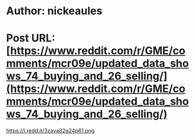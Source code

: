 # Author: nickeaules
# Post URL: [https://www.reddit.com/r/GME/comments/mcr09e/updated_data_shows_74_buying_and_26_selling/](https://www.reddit.com/r/GME/comments/mcr09e/updated_data_shows_74_buying_and_26_selling/)


https://i.redd.it/3zava82g24p61.png